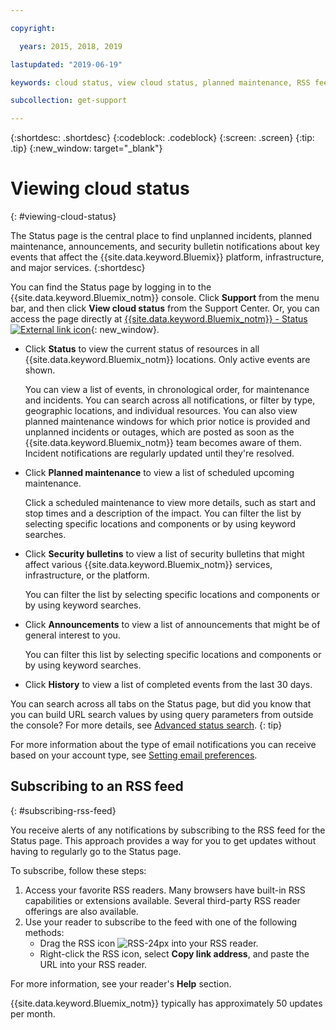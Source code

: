 ```yaml
---

copyright:

  years: 2015, 2018, 2019 

lastupdated: "2019-06-19"

keywords: cloud status, view cloud status, planned maintenance, RSS feed 

subcollection: get-support

---
```


{:shortdesc: .shortdesc}
{:codeblock: .codeblock}
{:screen: .screen}
{:tip: .tip}
{:new_window: target="_blank"}

# Viewing cloud status
{: #viewing-cloud-status}

The Status page is the central place to find unplanned incidents, planned maintenance, announcements, and security bulletin notifications about key events that affect the {{site.data.keyword.Bluemix}} platform, infrastructure, and major services.
{:shortdesc}

You can find the Status page by logging in to the {{site.data.keyword.Bluemix_notm}} console. Click **Support** from the menu bar, and then click **View cloud status** from the Support Center. Or, you can access the page directly at [{{site.data.keyword.Bluemix_notm}} - Status ![External link icon](../icons/launch-glyph.svg "External link icon")](https://cloud.ibm.com/status){: new_window}.

* Click **Status** to view the current status of resources in all {{site.data.keyword.Bluemix_notm}} locations. Only active events are shown.  

  You can view a list of events, in chronological order, for maintenance and incidents. You can search across all notifications, or filter by type, geographic locations, and individual resources. You can also view planned maintenance windows for which prior notice is provided and unplanned incidents or outages, which are posted as soon as the {{site.data.keyword.Bluemix_notm}} team becomes aware of them. Incident notifications are regularly updated until they're resolved.

* Click **Planned maintenance** to view a list of scheduled upcoming maintenance. 

  Click a scheduled maintenance to view more details, such as start and stop times and a description of the impact. You can filter the list by selecting specific locations and components or by using keyword searches.

* Click **Security bulletins** to view a list of security bulletins that might affect various {{site.data.keyword.Bluemix_notm}} services, infrastructure, or the platform.

  You can filter the list by selecting specific locations and components or by using keyword searches.

* Click **Announcements** to view a list of announcements that might be of general interest to you.

  You can filter this list by selecting specific locations and components or by using keyword searches.

* Click **History** to view a list of completed events from the last 30 days. 


You can search across all tabs on the Status page, but did you know that you can build URL search values by using query parameters from outside the console? For more details, see [Advanced status search](/docs/get-support?topic=get-support-adv-search).
{: tip}

For more information about the type of email notifications you can receive based on your account type, see [Setting email preferences](/docs/account?topic=account-email-prefs). 

## Subscribing to an RSS feed
{: #subscribing-rss-feed}

You receive alerts of any notifications by subscribing to the RSS feed for the Status page. This approach provides a way for you to get updates without having to regularly go to the Status page.

To subscribe, follow these steps:

1. Access your favorite RSS readers. Many browsers have built-in RSS capabilities or extensions available. Several third-party RSS reader offerings are also available. 
2. Use your reader to subscribe to the feed with one of the following methods:
    * Drag the RSS icon ![RSS-24px](../icons/RSS-24px.svg) into your RSS reader.
    * Right-click the RSS icon, select **Copy link address**, and paste the URL into your RSS reader.

For more information, see your reader's **Help** section.

{{site.data.keyword.Bluemix_notm}} typically has approximately 50 updates per month.


